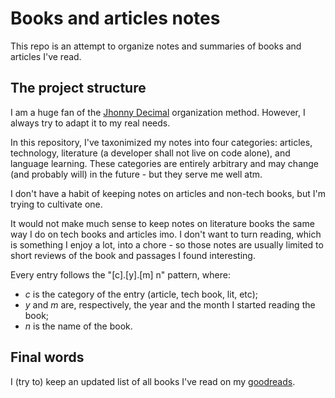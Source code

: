 # Books and articles notes
This repo is an attempt to organize notes and summaries of books and articles I've read.

## The project structure
I am a huge fan of the [Jhonny Decimal](https://johnnydecimal.com/) organization method. However, I always try to adapt it to my real needs.

In this repository, I've taxonimized my notes into four categories: articles, technology, literature (a developer shall not live on code alone), and language learning. These categories are entirely arbitrary and may change (and probably will) in the future - but they serve me well atm.

I don't have a habit of keeping notes on articles and non-tech books, but I'm trying to cultivate one.

It would not make much sense to keep notes on literature books the same way I do on tech books and articles imo. I don't want to turn reading, which is something I enjoy a lot, into a chore - so those notes are usually limited to short reviews of the book and passages I found interesting.

Every entry follows the "[c].[y].[m] n" pattern, where:
- _c_ is the category of the entry (article, tech book, lit, etc);
- _y_ and _m_ are, respectively, the year and the month I started reading the book;
- _n_ is the name of the book.

## Final words
I (try to) keep an updated list of all books I've read on my [goodreads](https://www.goodreads.com/user/show/118576377-pedro-henrique).
